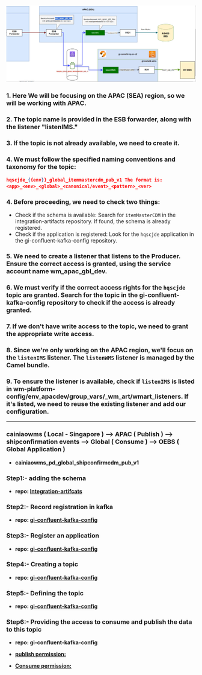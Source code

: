 ![Alt text](images/diagram.png)

### 1. Here We will be focusing on the APAC (SEA) region, so we will be working with APAC.

### 2. The topic name is provided in the ESB forwarder, along with the listener "listenIMS."

### 3. If the topic is not already available, we need to create it.

### 4. We must follow the specified naming conventions and taxonomy for the topic:

```json
hqscjde_{{env}}_global_itemmastercdm_pub_v1 The format is:
<app>_<env>_<global>_<canonical/event>_<pattern>_<ver>
```

### 4. Before proceeding, we need to check two things:

- Check if the schema is available: Search for `itemMasterCDM` in the integration-artifacts repository. If found, the schema is already registered.
- Check if the application is registered: Look for the `hqscjde` application in the gi-confluent-kafka-config repository.

### 5. We need to create a listener that listens to the Producer. Ensure the correct access is granted, using the service account name wm_apac_gbl_dev.

### 6. We must verify if the correct access rights for the `hqscjde` topic are granted. Search for the topic in the gi-confluent-kafka-config repository to check if the access is already granted.

### 7. If we don't have write access to the topic, we need to grant the appropriate write access.

### 8. Since we're only working on the APAC region, we'll focus on the `listenIMS` listener. The `listenWMS` listener is managed by the Camel bundle.

### 9. To ensure the listener is available, check if `listenIMS` is listed in wm-platform-config/env_apacdev/group_vars/\_wm_art/wmart_listeners. If it's listed, we need to reuse the existing listener and add our configuration.

---

### cainiaowms ( Local - Singapore ) --> APAC ( Publish ) --> shipconfirmation events --> Global ( Consume ) --> OEBS ( Global Application )

- **cainiaowms_pd_global_shipconfirmcdm_pub_v1**

### Step1:- adding the schema

- **repo: [Integration-artifcats](https://github.com/AmwayCommon/integration-artifacts/blob/main/abgcdm/protobuf/ABGCDM_ShipConfirm_CDM_ShipConfirmCDM.proto)**

### Step2:- Record registration in kafka

- **repo: [gi-confluent-kafka-config](https://github.com/AmwayCommon/gi-confluent-kafka-config/blob/main/records/ABGCDM_ShipConfirm_CDM_ShipConfirmCDM.yml)**

### Step3:- Register an application

- **repo: [gi-confluent-kafka-config](https://github.com/AmwayCommon/gi-confluent-kafka-config/blob/main/applications/cainiaowms.yml)**

### Step4:- Creating a topic

- **repo: [gi-confluent-kafka-config](https://github.com/AmwayCommon/gi-confluent-kafka-config/blob/main/topics/cainiaowms/shipconfirmcdm.yml)**

### Step5:- Defining the topic

- **repo: [gi-confluent-kafka-config](https://github.com/AmwayCommon/gi-confluent-kafka-config/blob/main/env_integration_production/group_vars/_topics/topics_defs/pd.yml)**

### Step6:- Providing the access to consume and publish the data to this topic

- **repo: gi-confluent-kafka-config**
- **[publish permission:](https://github.com/AmwayCommon/gi-confluent-kafka-config/blob/main/env_integration_production/group_vars/_service_accounts/service_accounts/wm_apac_gbl_pd.yml)**

- **[Consume permission:](https://github.com/AmwayCommon/gi-confluent-kafka-config/blob/main/env_integration_production/group_vars/_service_accounts/service_accounts/wm_ent_gbl_pd.yml)**
